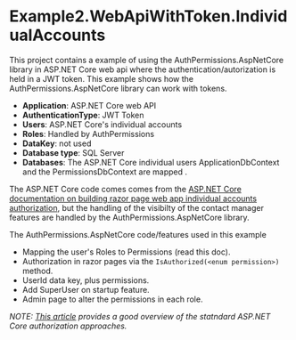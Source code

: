 ﻿# Example2.WebApiWithToken.IndividualAccounts

This project contains a example of using the AuthPermissions.AspNetCore library in ASP.NET Core web api where the authentication/autorization is held in a JWT token. This example shows how the AuthPermissions.AspNetCore library can work with tokens.

- **Application**: ASP.NET Core web API
- **AuthenticationType**: JWT Token
- **Users**: ASP.NET Core's individual accounts
- **Roles**: Handled by AuthPermissions
- **DataKey**: not used
- **Database type**: SQL Server
- **Databases**: The ASP.NET Core individual users ApplicationDbContext and the PermissionsDbContext are mapped .

The ASP.NET Core code comes comes from the [ASP.NET Core documentation on building razor page web app individual accounts authorization](https://docs.microsoft.com/en-us/aspnet/core/security/authorization/secure-data), but the handling of the visibilty of the contact manager features are handled by the AuthPermissions.AspNetCore library.

The AuthPermissions.AspNetCore code/features used in this example

- Mapping the user's Roles to Permissions (read this doc).
- Authorization in razor pages via the `IsAuthorized(<enum permission>)` method.
- UserId data key, plus permissions.
- Add SuperUser on startup feature.
- Admin page to alter the permissions in each role.

*NOTE: [This article](https://blog.francium.tech/asp-net-core-basic-authentication-authorization-in-razor-pages-with-postgresql-b1f2888b21d0) provides a good overview of the statndard ASP.NET Core authorization approaches.*

